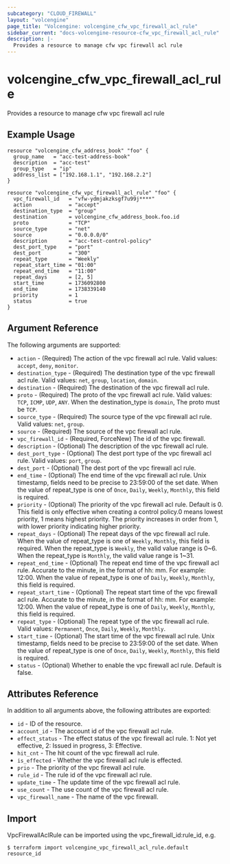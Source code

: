 ```yaml
---
subcategory: "CLOUD_FIREWALL"
layout: "volcengine"
page_title: "Volcengine: volcengine_cfw_vpc_firewall_acl_rule"
sidebar_current: "docs-volcengine-resource-cfw_vpc_firewall_acl_rule"
description: |-
  Provides a resource to manage cfw vpc firewall acl rule
---
```

# volcengine_cfw_vpc_firewall_acl_rule
Provides a resource to manage cfw vpc firewall acl rule
## Example Usage
```hcl
resource "volcengine_cfw_address_book" "foo" {
  group_name   = "acc-test-address-book"
  description  = "acc-test"
  group_type   = "ip"
  address_list = ["192.168.1.1", "192.168.2.2"]
}

resource "volcengine_cfw_vpc_firewall_acl_rule" "foo" {
  vpc_firewall_id   = "vfw-ydmjakzksgf7u99j****"
  action            = "accept"
  destination_type  = "group"
  destination       = volcengine_cfw_address_book.foo.id
  proto             = "TCP"
  source_type       = "net"
  source            = "0.0.0.0/0"
  description       = "acc-test-control-policy"
  dest_port_type    = "port"
  dest_port         = "300"
  repeat_type       = "Weekly"
  repeat_start_time = "01:00"
  repeat_end_time   = "11:00"
  repeat_days       = [2, 5]
  start_time        = 1736092800
  end_time          = 1738339140
  priority          = 1
  status            = true
}
```
## Argument Reference
The following arguments are supported:
* `action` - (Required) The action of the vpc firewall acl rule. Valid values: `accept`, `deny`, `monitor`.
* `destination_type` - (Required) The destination type of the vpc firewall acl rule. Valid values: `net`, `group`, `location`, `domain`.
* `destination` - (Required) The destination of the vpc firewall acl rule.
* `proto` - (Required) The proto of the vpc firewall acl rule. Valid values: `TCP`, `ICMP`, `UDP`, `ANY`. When the destination_type is `domain`, The proto must be `TCP`.
* `source_type` - (Required) The source type of the vpc firewall acl rule. Valid values: `net`, `group`.
* `source` - (Required) The source of the vpc firewall acl rule.
* `vpc_firewall_id` - (Required, ForceNew) The id of the vpc firewall.
* `description` - (Optional) The description of the vpc firewall acl rule.
* `dest_port_type` - (Optional) The dest port type of the vpc firewall acl rule. Valid values: `port`, `group`.
* `dest_port` - (Optional) The dest port of the vpc firewall acl rule.
* `end_time` - (Optional) The end time of the vpc firewall acl rule. Unix timestamp, fields need to be precise to 23:59:00 of the set date.
 When the value of repeat_type is one of `Once`, `Daily`, `Weekly`, `Monthly`, this field is required.
* `priority` - (Optional) The priority of the vpc firewall acl rule. Default is 0. This field is only effective when creating a control policy.0 means lowest priority, 1 means highest priority. The priority increases in order from 1, with lower priority indicating higher priority.
* `repeat_days` - (Optional) The repeat days of the vpc firewall acl rule. When the value of repeat_type is one of `Weekly`, `Monthly`, this field is required.
 When the repeat_type is `Weekly`, the valid value range is 0~6.
 When the repeat_type is `Monthly`, the valid value range is 1~31.
* `repeat_end_time` - (Optional) The repeat end time of the vpc firewall acl rule. Accurate to the minute, in the format of hh: mm. For example: 12:00.
 When the value of repeat_type is one of `Daily`, `Weekly`, `Monthly`, this field is required.
* `repeat_start_time` - (Optional) The repeat start time of the vpc firewall acl rule. Accurate to the minute, in the format of hh: mm. For example: 12:00.
 When the value of repeat_type is one of `Daily`, `Weekly`, `Monthly`, this field is required.
* `repeat_type` - (Optional) The repeat type of the vpc firewall acl rule. Valid values: `Permanent`, `Once`, `Daily`, `Weekly`, `Monthly`.
* `start_time` - (Optional) The start time of the vpc firewall acl rule. Unix timestamp, fields need to be precise to 23:59:00 of the set date.
 When the value of repeat_type is one of `Once`, `Daily`, `Weekly`, `Monthly`, this field is required.
* `status` - (Optional) Whether to enable the vpc firewall acl rule. Default is false.

## Attributes Reference
In addition to all arguments above, the following attributes are exported:
* `id` - ID of the resource.
* `account_id` - The account id of the vpc firewall acl rule.
* `effect_status` - The effect status of the vpc firewall acl rule. 1: Not yet effective, 2: Issued in progress, 3: Effective.
* `hit_cnt` - The hit count of the vpc firewall acl rule.
* `is_effected` - Whether the vpc firewall acl rule is effected.
* `prio` - The priority of the vpc firewall acl rule.
* `rule_id` - The rule id of the vpc firewall acl rule.
* `update_time` - The update time of the vpc firewall acl rule.
* `use_count` - The use count of the vpc firewall acl rule.
* `vpc_firewall_name` - The name of the vpc firewall.


## Import
VpcFirewallAclRule can be imported using the vpc_firewall_id:rule_id, e.g.
```
$ terraform import volcengine_vpc_firewall_acl_rule.default resource_id
```


